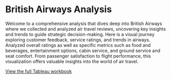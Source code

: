 # British Airways Analysis

Welcome to a comprehensive analysis that dives deep into British Airways where we collected and analyzed air travel reviews, uncovering key insights and trends to guide strategic decision-making.
Here is a visual journey exploring customer feedback, service ratings, and trends in airways. Analyzed overall ratings as well as specific metrics such as food and beverages, entertainment options, cabin service, and ground service and seat comfort.
From passenger satisfaction to flight performance, this visualization offers valuable insights into the world of air travel.

<font color="blue">[View the full Tableau workbook](https://public.tableau.com/views/BritishAirways_Analysis/Dashboard1?:language=en-GB&:sid=&:display_count=n&:origin=viz_share_link)</font>

